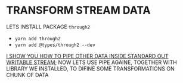 # TRANSFORM STREAM DATA

LETS INSTALL  PACKAGE `through2`

- `yarn add through2`
- `yarn add @types/through2 --dev`


[I SHOW YOU HOW TO PIPE OTHER DATA INSIDE STANDARD OUT WRITABLE STREAM](/2.%20STREAMS/1.%20ABOUT%20STREAMS.md); NOW LETS USE PIPE AGAINE, TOGETHER WITH LIBRARY WE INSTALLED, TO DIFINE SOME TRANSFORMATIONS ON CHUNK OF DATA